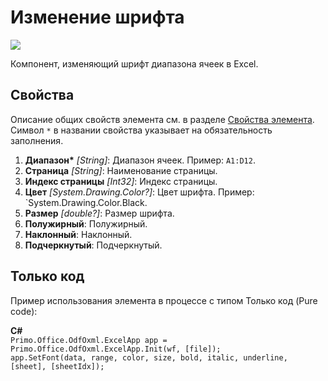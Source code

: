 # Изменение шрифта

![](<../../../.gitbook/assets1/Cropped-WriteFormula.png>)

Компонент, изменяющий шрифт диапазона ячеек в Excel.

## Свойства

Описание общих свойств элемента см. в разделе [Свойства элемента](https://docs.primo-rpa.ru/primo-rpa/primo-studio/process/elements#svoistva-elementa).\
Символ `*` в названии свойства указывает на обязательность заполнения.

1. **Диапазон\*** *[String]*: Диапазон ячеек. Пример: `A1:D12`.
2. **Страница** *[String]*: Наименование страницы.
3. **Индекс страницы** *[Int32]*: Индекс страницы.
4. **Цвет** *[System.Drawing.Color?]*: Цвет шрифта. Пример: `System.Drawing.Color.Black.
5. **Размер** *[double?]*: Размер шрифта.
6. **Полужирный**: Полужирный.
7. **Наклонный**: Наклонный.
8. **Подчеркнутый**: Подчеркнутый.

## Только код
Пример использования элемента в процессе с типом Только код (Pure code):  

**C#**  
`Primo.Office.OdfOxml.ExcelApp app = Primo.Office.OdfOxml.ExcelApp.Init(wf, [file]);`    
`app.SetFont(data, range, color, size, bold, italic, underline, [sheet], [sheetIdx]);`
